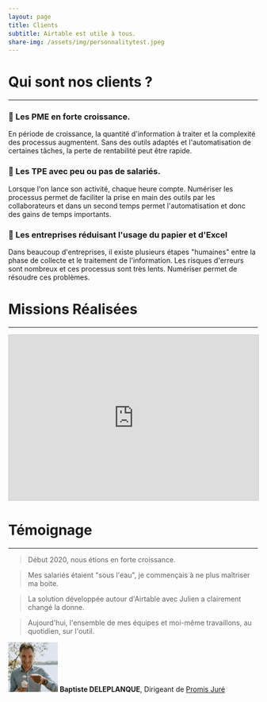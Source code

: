 ```yaml
---
layout: page
title: Clients
subtitle: Airtable est utile à tous.
share-img: /assets/img/personnalitytest.jpeg
---
```


# Qui sont nos clients ?

---

### 🚀 Les PME en forte croissance.

En période de croissance, la quantité d'information à traiter et la complexité des processus augmentent. Sans des outils adaptés et l'automatisation de certaines tâches, la perte de rentabilité peut être rapide.

### 💪 Les TPE avec peu ou pas de salariés.

Lorsque l'on lance son activité, chaque heure compte. Numériser les processus permet de faciliter la prise en main des outils par les collaborateurs et dans un second temps permet l'automatisation et donc des gains de temps importants.

### 📘 Les entreprises réduisant l'usage du papier et d'Excel

Dans beaucoup d'entreprises, il existe plusieurs étapes "humaines" entre la phase de collecte et le traitement de l'information. Les risques d'erreurs sont nombreux et ces processus sont très lents. Numériser permet de résoudre ces problèmes.


# Missions Réalisées

---

<iframe class="airtable-embed" src="https://airtable.com/embed/shridOtU1hUUXVPyS?backgroundColor=red&viewControls=on" frameborder="0" onmousewheel="" width="100%" height="333" style="background: transparent; border: 1px solid #ccc;"></iframe>

# Témoignage

---

> Début 2020, nous étions en forte croissance.

> Mes salariés étaient "sous l'eau", je commençais à ne plus maîtriser ma boite.

> La solution développée autour d'Airtable avec Julien a clairement changé la donne.

> Aujourd'hui, l'ensemble de mes équipes et moi-même travaillons, au quotidien, sur l'outil.

<img src="/assets/img/page-clients/baptiste-pj2.png" width="100px" height="100px" />   **Baptiste DELEPLANQUE**, Dirigeant de [Promis Juré](https://promis-jure.fr/)

<br/>

